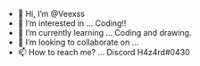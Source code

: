 - 👋 Hi, I’m @Veexss
- 👀 I’m interested in ... Coding!!
- 🌱 I’m currently learning ... Coding and drawing.
- 💞️ I’m looking to collaborate on ...
- 📫 How to reach me? ... Discord H4z4rd#0430

<!---
Veexss/Veexss is a ✨ special ✨ repository because its `README.md` (this file) appears on your GitHub profile.
You can click the Preview link to take a look at your changes.
--->
